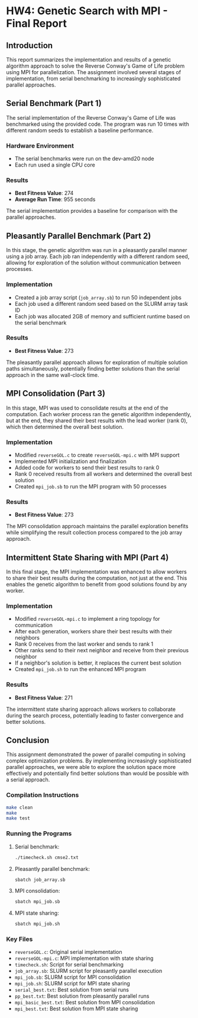 # HW4: Genetic Search with MPI - Final Report

## Introduction

This report summarizes the implementation and results of a genetic algorithm approach to solve the Reverse Conway's Game of Life problem using MPI for parallelization. The assignment involved several stages of implementation, from serial benchmarking to increasingly sophisticated parallel approaches.

## Serial Benchmark (Part 1)

The serial implementation of the Reverse Conway's Game of Life was benchmarked using the provided code. The program was run 10 times with different random seeds to establish a baseline performance.

### Hardware Environment

- The serial benchmarks were run on the dev-amd20 node
- Each run used a single CPU core

### Results

- **Best Fitness Value**: 274
- **Average Run Time**: 955 seconds

The serial implementation provides a baseline for comparison with the parallel approaches.

## Pleasantly Parallel Benchmark (Part 2)

In this stage, the genetic algorithm was run in a pleasantly parallel manner using a job array. Each job ran independently with a different random seed, allowing for exploration of the solution without communication between processes.

### Implementation

- Created a job array script (`job_array.sb`) to run 50 independent jobs
- Each job used a different random seed based on the SLURM array task ID
- Each job was allocated 2GB of memory and sufficient runtime based on the serial benchmark

### Results

- **Best Fitness Value**: 273

The pleasantly parallel approach allows for exploration of multiple solution paths simultaneously, potentially finding better solutions than the serial approach in the same wall-clock time.

## MPI Consolidation (Part 3)

In this stage, MPI was used to consolidate results at the end of the computation. Each worker process ran the genetic algorithm independently, but at the end, they shared their best results with the lead worker (rank 0), which then determined the overall best solution.

### Implementation

- Modified `reverseGOL.c` to create `reverseGOL-mpi.c` with MPI support
- Implemented MPI initialization and finalization
- Added code for workers to send their best results to rank 0
- Rank 0 received results from all workers and determined the overall best solution
- Created `mpi_job.sb` to run the MPI program with 50 processes

### Results

- **Best Fitness Value**: 273

The MPI consolidation approach maintains the parallel exploration benefits while simplifying the result collection process compared to the job array approach.

## Intermittent State Sharing with MPI (Part 4)

In this final stage, the MPI implementation was enhanced to allow workers to share their best results during the computation, not just at the end. This enables the genetic algorithm to benefit from good solutions found by any worker.

### Implementation

- Modified `reverseGOL-mpi.c` to implement a ring topology for communication
- After each generation, workers share their best results with their neighbors
- Rank 0 receives from the last worker and sends to rank 1
- Other ranks send to their next neighbor and receive from their previous neighbor
- If a neighbor's solution is better, it replaces the current best solution
- Created `mpi_job.sh` to run the enhanced MPI program

### Results

- **Best Fitness Value**: 271

The intermittent state sharing approach allows workers to collaborate during the search process, potentially leading to faster convergence and better solutions.

## Conclusion

This assignment demonstrated the power of parallel computing in solving complex optimization problems. By implementing increasingly sophisticated parallel approaches, we were able to explore the solution space more effectively and potentially find better solutions than would be possible with a serial approach.

### Compilation Instructions

```bash
make clean
make
make test
```

### Running the Programs

1. Serial benchmark:

   ```bash
   ./timecheck.sh cmse2.txt
   ```

2. Pleasantly parallel benchmark:

   ```bash
   sbatch job_array.sb
   ```

3. MPI consolidation:

   ```bash
   sbatch mpi_job.sb
   ```

4. MPI state sharing:

   ```bash
   sbatch mpi_job.sh
   ```

### Key Files

- `reverseGOL.c`: Original serial implementation
- `reverseGOL-mpi.c`: MPI implementation with state sharing
- `timecheck.sh`: Script for serial benchmarking
- `job_array.sb`: SLURM script for pleasantly parallel execution
- `mpi_job.sb`: SLURM script for MPI consolidation
- `mpi_job.sh`: SLURM script for MPI state sharing
- `serial_best.txt`: Best solution from serial runs
- `pp_best.txt`: Best solution from pleasantly parallel runs
- `mpi_basic_best.txt`: Best solution from MPI consolidation
- `mpi_best.txt`: Best solution from MPI state sharing
